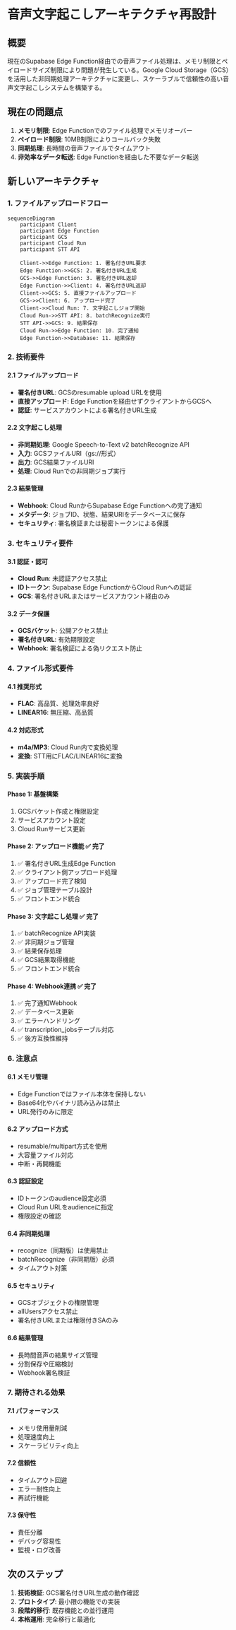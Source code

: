 # 音声文字起こしアーキテクチャ再設計

## 概要

現在のSupabase Edge Function経由での音声ファイル処理は、メモリ制限とペイロードサイズ制限により問題が発生している。Google Cloud Storage（GCS）を活用した非同期処理アーキテクチャに変更し、スケーラブルで信頼性の高い音声文字起こしシステムを構築する。

## 現在の問題点

1. **メモリ制限**: Edge Functionでのファイル処理でメモリオーバー
2. **ペイロード制限**: 10MB制限によりコールバック失敗
3. **同期処理**: 長時間の音声ファイルでタイムアウト
4. **非効率なデータ転送**: Edge Functionを経由した不要なデータ転送

## 新しいアーキテクチャ

### 1. ファイルアップロードフロー

```mermaid
sequenceDiagram
    participant Client
    participant Edge Function
    participant GCS
    participant Cloud Run
    participant STT API

    Client->>Edge Function: 1. 署名付きURL要求
    Edge Function->>GCS: 2. 署名付きURL生成
    GCS->>Edge Function: 3. 署名付きURL返却
    Edge Function->>Client: 4. 署名付きURL返却
    Client->>GCS: 5. 直接ファイルアップロード
    GCS->>Client: 6. アップロード完了
    Client->>Cloud Run: 7. 文字起こしジョブ開始
    Cloud Run->>STT API: 8. batchRecognize実行
    STT API->>GCS: 9. 結果保存
    Cloud Run->>Edge Function: 10. 完了通知
    Edge Function->>Database: 11. 結果保存
```

### 2. 技術要件

#### 2.1 ファイルアップロード
- **署名付きURL**: GCSのresumable upload URLを使用
- **直接アップロード**: Edge Functionを経由せずクライアントからGCSへ
- **認証**: サービスアカウントによる署名付きURL生成

#### 2.2 文字起こし処理
- **非同期処理**: Google Speech-to-Text v2 batchRecognize API
- **入力**: GCSファイルURI（gs://形式）
- **出力**: GCS結果ファイルURI
- **処理**: Cloud Runでの非同期ジョブ実行

#### 2.3 結果管理
- **Webhook**: Cloud RunからSupabase Edge Functionへの完了通知
- **メタデータ**: ジョブID、状態、結果URIをデータベースに保存
- **セキュリティ**: 署名検証または秘密トークンによる保護

### 3. セキュリティ要件

#### 3.1 認証・認可
- **Cloud Run**: 未認証アクセス禁止
- **IDトークン**: Supabase Edge FunctionからCloud Runへの認証
- **GCS**: 署名付きURLまたはサービスアカウント経由のみ

#### 3.2 データ保護
- **GCSバケット**: 公開アクセス禁止
- **署名付きURL**: 有効期限設定
- **Webhook**: 署名検証による偽リクエスト防止

### 4. ファイル形式要件

#### 4.1 推奨形式
- **FLAC**: 高品質、処理効率良好
- **LINEAR16**: 無圧縮、高品質

#### 4.2 対応形式
- **m4a/MP3**: Cloud Run内で変換処理
- **変換**: STT用にFLAC/LINEAR16に変換

### 5. 実装手順

#### Phase 1: 基盤構築
1. GCSバケット作成と権限設定
2. サービスアカウント設定
3. Cloud Runサービス更新

#### Phase 2: アップロード機能 ✅ 完了
1. ✅ 署名付きURL生成Edge Function
2. ✅ クライアント側アップロード処理
3. ✅ アップロード完了検知
4. ✅ ジョブ管理テーブル設計
5. ✅ フロントエンド統合

#### Phase 3: 文字起こし処理 ✅ 完了
1. ✅ batchRecognize API実装
2. ✅ 非同期ジョブ管理
3. ✅ 結果保存処理
4. ✅ GCS結果取得機能
5. ✅ フロントエンド統合

#### Phase 4: Webhook連携 ✅ 完了
1. ✅ 完了通知Webhook
2. ✅ データベース更新
3. ✅ エラーハンドリング
4. ✅ transcription_jobsテーブル対応
5. ✅ 後方互換性維持

### 6. 注意点

#### 6.1 メモリ管理
- Edge Functionではファイル本体を保持しない
- Base64化やバイナリ読み込みは禁止
- URL発行のみに限定

#### 6.2 アップロード方式
- resumable/multipart方式を使用
- 大容量ファイル対応
- 中断・再開機能

#### 6.3 認証設定
- IDトークンのaudience設定必須
- Cloud Run URLをaudienceに指定
- 権限設定の確認

#### 6.4 非同期処理
- recognize（同期版）は使用禁止
- batchRecognize（非同期版）必須
- タイムアウト対策

#### 6.5 セキュリティ
- GCSオブジェクトの権限管理
- allUsersアクセス禁止
- 署名付きURLまたは権限付きSAのみ

#### 6.6 結果管理
- 長時間音声の結果サイズ管理
- 分割保存や圧縮検討
- Webhook署名検証

### 7. 期待される効果

#### 7.1 パフォーマンス
- メモリ使用量削減
- 処理速度向上
- スケーラビリティ向上

#### 7.2 信頼性
- タイムアウト回避
- エラー耐性向上
- 再試行機能

#### 7.3 保守性
- 責任分離
- デバッグ容易性
- 監視・ログ改善

## 次のステップ

1. **技術検証**: GCS署名付きURL生成の動作確認
2. **プロトタイプ**: 最小限の機能での実装
3. **段階的移行**: 既存機能との並行運用
4. **本格運用**: 完全移行と最適化
